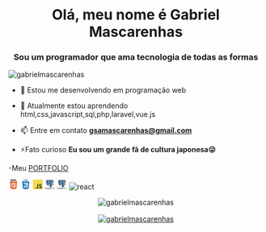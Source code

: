 <h1 align="center">Olá, meu nome é Gabriel Mascarenhas</h1>
<h3 align="center">Sou um programador que ama tecnologia de todas as formas</h3>
<p align="left"> <img src="https://komarev.com/ghpvc/?username=rialbeg" alt="gabrielmascarenhas" /> </p>

- 🔭 Estou me desenvolvendo em programação web

- 🌱 Atualmente estou aprendendo html,css,javascript,sql,php,laravel,vue.js

- 📫 Entre em contato **gsamascarenhas@gmail.com**

- ⚡Fato curioso **Eu sou um grande fã de cultura japonesa😜**

-Meu <a href="https://rialbeg.github.io/portfolio/">PORTFOLIO<a/>

<p align="left">

<img src="https://raw.githubusercontent.com/devicons/devicon/master/icons/html5/html5-original-wordmark.svg" alt="html5"  width="20" height="20"/>
<img src="https://raw.githubusercontent.com/devicons/devicon/master/icons/css3/css3-plain-wordmark.svg" alt="css3"  width="20" height="20"/>
<img src="https://raw.githubusercontent.com/devicons/devicon/master/icons/javascript/javascript-original.svg" alt="javascript" width="20" height="20"/>
<img src="https://raw.githubusercontent.com/devicons/devicon/master/icons/postgresql/postgresql-original-wordmark.svg" alt="postgresql" width="20" height="20"/>
<img src="https://raw.githubusercontent.com/devicons/devicon/master/icons/postgresql/postgresql-original-wordmark.svg" alt="postgresql" width="20" height="20"/>
<img src="https://cdn.jsdelivr.net/gh/devicons/devicon/icons/react/react-original.svg" alt="react" width="20" height="20"/>
    
<p align="center">
  <img src="https://github-readme-stats.vercel.app/api?username=rialbeg&show_icons=true" alt="gabrielmascarenhas"/> 
</p>
</p>

<p align="center">
<a href="https://www.linkedin.com/in/gsamascarenhas" target="blank"><img align="center" src="https://cdn.jsdelivr.net/npm/simple-icons@3.0.1/icons/linkedin.svg" alt="gabrielmascarenhas" height="20" width="20" /></a>
</p>

<!--
**rialbeg/rialbeg** is a ✨ _special_ ✨ repository because its `README.md` (this file) appears on your GitHub profile.

Here are some ideas to get you started:

- 🔭 I’m currently working on ...
- 🌱 I’m currently learning ...
- 👯 I’m looking to collaborate on ...
- 🤔 I’m looking for help with ...
- 💬 Ask me about ...
- 📫 How to reach me: ...
- 😄 Pronouns: ...
- ⚡ Fun fact: ...
-->

